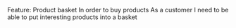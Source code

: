Feature: Product basket
  In order to buy products
  As a customer
  I need to be able to put interesting products into a basket
